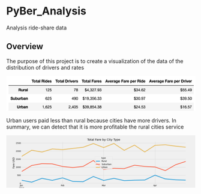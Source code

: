 # PyBer_Analysis

Analysis ride-share data 


## Overview

The purpose of this project is to create a visualization of the data of the distribution of drivers and rates

![Graph](Resources/Table.png)


Urban users paid less than rural because cities have more drivers. In summary, we can detect that it is more profitable the rural cities service


![Graph](analysis/Pyber_fare_summary.png)

